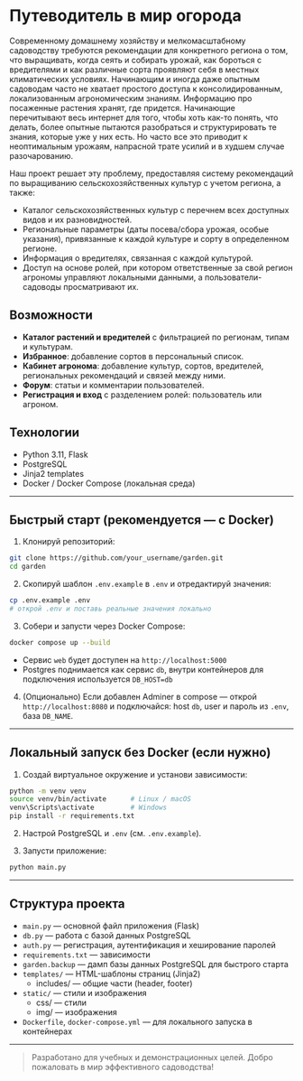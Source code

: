 # Путеводитель в мир огорода

Современному домашнему хозяйству и мелкомасштабному садоводству требуются рекомендации для конкретного региона о том, что выращивать, когда сеять и собирать урожай, как бороться с вредителями и как различные сорта проявляют себя в местных климатических условиях. Начинающим и иногда даже опытным садоводам часто не хватает простого доступа к консолидированным, локализованным агрономическим знаниям. Информацию про посаженные растения хранят, где придется. Начинающие перечитывают весь интернет для того, чтобы хоть как-то понять, что делать, более опытные пытаются разобраться и структурировать те знания, которые уже у них есть. Но часто все это приводит к неоптимальным урожаям, напрасной трате усилий и в худшем случае разочарованию.

Наш проект решает эту проблему, предоставляя систему рекомендаций по выращиванию сельскохозяйственных культур с учетом региона, а также:
- Каталог сельскохозяйственных культур с перечнем всех доступных видов и их разновидностей.
- Региональные параметры (даты посева/сбора урожая, особые указания), привязанные к каждой культуре и сорту в определенном регионе.
- Информация о вредителях, связанная с каждой культурой.
- Доступ на основе ролей, при котором ответственные за свой регион агрономы управляют локальными данными, а пользователи-садоводы просматривают их.

## Возможности

- **Каталог растений и вредителей** с фильтрацией по регионам, типам и культурам.
- **Избранное**: добавление сортов в персональный список.
- **Кабинет агронома**: добавление культур, сортов, вредителей, региональных рекомендаций и связей между ними.
- **Форум**: статьи и комментарии пользователей.
- **Регистрация и вход** с разделением ролей: пользователь или агроном.

## Технологии

* Python 3.11, Flask
* PostgreSQL
* Jinja2 templates
* Docker / Docker Compose (локальная среда)

---

## Быстрый старт (рекомендуется — с Docker)

1. Клонируй репозиторий:

```bash
git clone https://github.com/your_username/garden.git
cd garden
```

2. Скопируй шаблон `.env.example` в `.env` и отредактируй значения:

```bash
cp .env.example .env
# открой .env и поставь реальные значения локально
```

3. Собери и запусти через Docker Compose:

```bash
docker compose up --build
```

* Сервис `web` будет доступен на `http://localhost:5000`
* Postgres поднимается как сервис `db`, внутри контейнеров для подключения используется `DB_HOST=db`

4. (Опционально) Если добавлен Adminer в compose — открой `http://localhost:8080` и подключайся: host `db`, user и пароль из `.env`, база `DB_NAME`.

---

## Локальный запуск без Docker (если нужно)

1. Создай виртуальное окружение и установи зависимости:

```bash
python -m venv venv
source venv/bin/activate      # Linux / macOS
venv\Scripts\activate         # Windows
pip install -r requirements.txt
```

2. Настрой PostgreSQL и `.env` (см. `.env.example`).

3. Запусти приложение:

```bash
python main.py
```

---

## Структура проекта

- `main.py` — основной файл приложения (Flask)
- `db.py` — работа с базой данных PostgreSQL
- `auth.py` — регистрация, аутентификация и хеширование паролей
- `requirements.txt` — зависимости
- `garden.backup` — дамп базы данных PostgreSQL для быстрого старта
- `templates/` — HTML-шаблоны страниц (Jinja2)
  - includes/ — общие части (header, footer)
- `static/` — стили и изображения
  - css/ — стили
  - img/ — изображения
- `Dockerfile`, `docker-compose.yml` — для локального запуска в контейнерах

---

> Разработано для учебных и демонстрационных целей. Добро пожаловать в мир эффективного садоводства! 